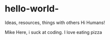# hello-world-
Ideas, resources, things with others
Hi Humans!

Mike Here, i suck at coding.
I love eating pizza
